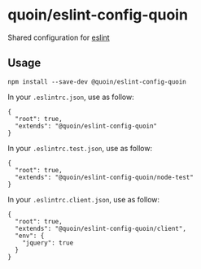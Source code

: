# quoin/eslint-config-quoin

Shared configuration for [eslint](http://eslint.org/)

## Usage

    npm install --save-dev @quoin/eslint-config-quoin

In your `.eslintrc.json`, use as follow:

    {
      "root": true,
      "extends": "@quoin/eslint-config-quoin"
    }

In your `.eslintrc.test.json`, use as follow:

    {
      "root": true,
      "extends": "@quoin/eslint-config-quoin/node-test"
    }

In your `.eslintrc.client.json`, use as follow:

    {
      "root": true,
      "extends": "@quoin/eslint-config-quoin/client",
      "env": {
        "jquery": true
      }
    }
